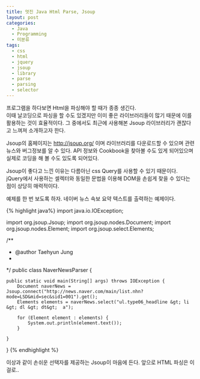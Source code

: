 ```yaml
---
title: 멋진 Java Html Parse, Jsoup
layout: post
categories:
  - Java
  - Programming
  - 미분류
tags:
  - css
  - html
  - jquery
  - jsoup
  - library
  - parse
  - parsing
  - selector
---
```

프로그램을 하다보면 Html을 파싱해야 할 때가 종종 생긴다.  
이때 날코딩으로 파싱을 할 수도 있겠지만 이미 좋은 라이브러리들이 많기 때문에 이를 활용하는 것이 효율적이다. 그 중에서도 최근에 사용해본 Jsoup 라이브러리가 괜찮다고 느껴져 소개하고자 한다.

Jsoup의 홈페이지는 <a href="http://jsoup.org/" target="_blank">http://jsoup.org/</a> 이며 라이브러리를 다운로드할 수 있으며 관련뉴스와 버그정보를 알 수 있다. API 정보와 Cookbook을 찾아볼 수도 있게 되어있으며 실제로 코딩을 해 볼 수도 있도록 되어있다.

Jsoup이 좋다고 느낀 이유는 다름아닌 css Query를 사용할 수 있기 때문이다. jQuery에서 사용하는 셀렉터와 동일한 문법을 이용해 DOM을 손쉽게 찾을 수 있다는 점이 상당히 매력적이다.

예제를 한 번 보도록 하자. 네이버 뉴스 속보 요약 텍스트를 출력하는 예제이다.

{% highlight java%}
import java.io.IOException;

import org.jsoup.Jsoup;
import org.jsoup.nodes.Document;
import org.jsoup.nodes.Element;
import org.jsoup.select.Elements;

/**
 * @author Taehyun Jung
 *
 */
public class NaverNewsParser {

	public static void main(String[] args) throws IOException {
		Document naverNews = Jsoup.connect("http://news.naver.com/main/list.nhn?mode=LSD&mid=sec&sid1=001").get();
		Elements elements = naverNews.select("ul.type06_headline &gt; li &gt; dl &gt; dt&gt;  a");
		
		for (Element element : elements) {
			System.out.println(element.text());
		}
		
	}
}
{% endhighlight %}



이상과 같이 손쉬운 선택자를 제공하는 Jsoup이 마음에 든다. 앞으로 HTML 파싱은 이걸로..

